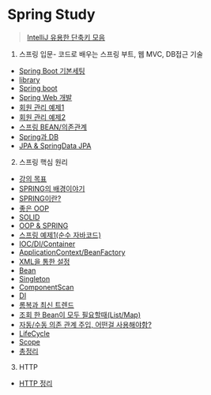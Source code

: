 
# Spring Study

> [IntelliJ 유용한 단축키 모음](Spring1/IntelliJ.md)

1. 스프링 입문- 코드로 배우는 스프링 부트, 웹 MVC, DB접근 기술

- [Spring Boot 기본세팅](Spring1/Setting.md)
- [library](Spring1/Library.md)
- [Spring boot](Spring1/SpringBoot.md)
- [Spring Web 개발](Spring1/SpringWeb.md)
- [회원 관리 예제1](Spring1/Example1.md)
- [회원 관리 예제2](Spring1/Example2.md)
- [스프링 BEAN/의존관계](Spring1/Bean.md)
- [Spring과 DB](Spring1/DB.md)
- [JPA & SpringData JPA](Spring1/JPA.md)

2. 스프링 핵심 원리

- [강의 목표](Spring2/Lecture.md)
- [SPRING의 배경이야기](Spring2/ilovespring.md)
- [SPRING이란?](Spring2/Spring.md)
- [좋은 OOP](Spring2/OOP.md)
- [SOLID](Spring2/SOLID.md)
- [OOP & SPRING](Spring2/Opring.md)
- [스프링 예제1(순수 자바코드)](Spring2/Example1.md)
- [IOC/DI/Container](Spring2/IOC_DI_Container.md)
- [ApplicationContext/BeanFactory](Spring2/ApplicationContext.md)
- [XML을 통한 설정](Spring2/XML.md)
- [Bean](Spring2/Bean.md)
- [Singleton](Spring2/Singleton.md)
- [ComponentScan](Spring2/ComponentScan.md)
- [DI](Spring2/DI.md)
- [롬복과 최신 트렌드](Spring2/Trend.md)
- [조회 한 Bean이 모두 필요할때(List/Map)](Spring2/ListMap.md)
- [자동/수동 의존 관계 주입, 어떤걸 사용해야함?](Spring2/Auto.md)
- [LifeCycle](Spring2/LifeCycle.md)
- [Scope](Spring2/Scope.md)
- [총정리](Spring2/Recap.md)

3. HTTP 
- [HTTP 정리](Spring2/HTTP.md)
